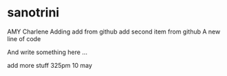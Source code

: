 # sanotrini
AMY
Charlene Adding
add from github
add second item from github
A new line of code

And write something here ...

add more stuff 325pm 10 may 

